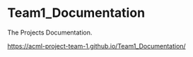 # Team1_Documentation
The Projects Documentation.

https://acml-project-team-1.github.io/Team1_Documentation/

